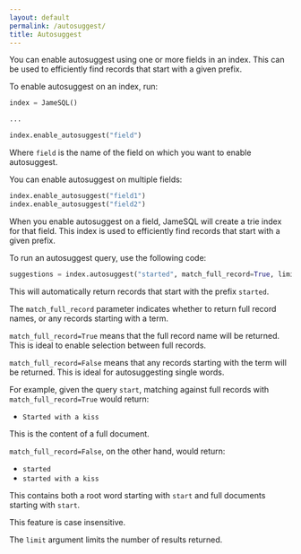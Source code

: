 ```yaml
---
layout: default
permalink: /autosuggest/
title: Autosuggest
---
```


You can enable autosuggest using one or more fields in an index. This can be used to efficiently find records that start with a given prefix.

To enable autosuggest on an index, run:

```python
index = JameSQL()

...

index.enable_autosuggest("field")
```

Where `field` is the name of the field on which you want to enable autosuggest.

You can enable autosuggest on multiple fields:

```python
index.enable_autosuggest("field1")
index.enable_autosuggest("field2")
```

When you enable autosuggest on a field, JameSQL will create a trie index for that field. This index is used to efficiently find records that start with a given prefix.

To run an autosuggest query, use the following code:

```python
suggestions = index.autosuggest("started", match_full_record=True, limit = 1)
```

This will automatically return records that start with the prefix `started`.

The `match_full_record` parameter indicates whether to return full record names, or any records starting with a term.

`match_full_record=True` means that the full record name will be returned. This is ideal to enable selection between full records.

`match_full_record=False` means that any records starting with the term will be returned. This is ideal for autosuggesting single words.

For example, given the query `start`, matching against full records with `match_full_record=True` would return:

- `Started with a kiss`

This is the content of a full document.

`match_full_record=False`, on the other hand, would return:

- `started`
- `started with a kiss`

This contains both a root word starting with `start` and full documents starting with `start`.

This feature is case insensitive.

The `limit` argument limits the number of results returned.
